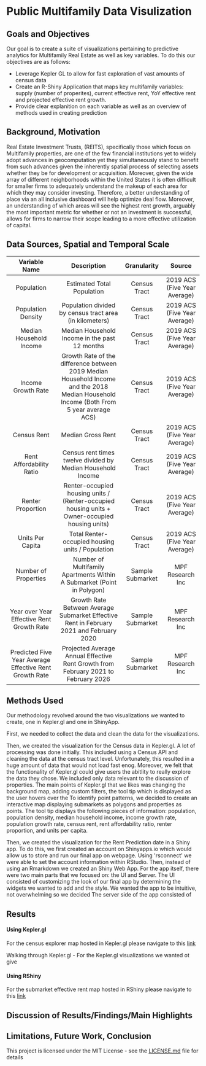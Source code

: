 # Public Multifamily Data Visulization 

## Goals and Objectives 

Our goal is to create a suite of visualizations pertaining to predictive analytics for Multifamily Real Estate as well as key variables. To do this our objectives are as follows: 

* Leverage Kepler GL to allow for fast exploration of vast amounts of census data
* Create an R-Shiny Application that maps key multifamily variables: supply (number of properites), current effective rent, YoY effective rent and projected effective rent growth. 
* Provide clear explanition on each variable as well as an overview of methods used in creating prediction


## Background, Motivation

Real Estate Investment Trusts, (REITS), specifically those which focus on Multifamily properties, are one of the few financial institutions yet to widely adopt advances in geocomputation yet they simultaneously stand to benefit from such advances given the inherently spatial process of selecting assets whether they be for development or acquisition. Moreover, given the wide array of different neighborhoods within the United States it is often difficult for smaller firms to adequately understand the makeup of each area for which they may consider investing. Therefore, a better understanding of place via an all inclusive dashboard will help optimize deal flow. Moreover, an understanding of which areas will see the highest rent growth, arguably the most important metric for whether or not an investment is successful, allows for firms to narrow their scope leading to a more effective utilization of capital. 

## Data Sources, Spatial and Temporal Scale


|                      Variable Name                     |                                                               Description                                                              |    Granularity   |            Source            |
|:------------------------------------------------------:|:--------------------------------------------------------------------------------------------------------------------------------------:|:----------------:|:----------------------------:|
| Population                                             | Estimated Total Population                                                                                                             | Census Tract     | 2019 ACS (Five Year Average) |
| Population Density                                     | Population divided by census tract area (in kilometers)                                                                                | Census Tract     | 2019 ACS (Five Year Average) |
| Median Household Income                                | Median Household Income in the past 12 months                                                                                          | Census Tract     | 2019 ACS (Five Year Average) |
| Income Growth Rate                                     | Growth Rate of the difference between 2019 Median Household Income and the 2018 Median Household Income (Both From 5 year average ACS) | Census Tract     | 2019 ACS (Five Year Average) |
| Census Rent                                            | Median Gross Rent                                                                                                                      | Census Tract     | 2019 ACS (Five Year Average) |
| Rent Affordability Ratio                               | Census rent times twelve divided by Median Household Income                                                                            | Census Tract     | 2019 ACS (Five Year Average) |
| Renter Proportion                                      | Renter-occupied housing units / (Renter-occupied housing units + Owner-occupied housing units)                                         | Census Tract     | 2019 ACS (Five Year Average) |
| Units Per Capita                                       | Total Renter-occupied housing units / Population                                                                                       | Census Tract     | 2019 ACS (Five Year Average) |
| Number of Properties                                   | Number of Multifamily Apartments Within A Submarket (Point in Polygon)                                                                 | Sample Submarket | MPF Research Inc             |
| Year over Year Effective Rent Growth Rate              | Growth Rate Between Average Submarket Effective Rent in February 2021 and February 2020                                                | Sample Submarket | MPF Research Inc             |
| Predicted Five Year Average Effective Rent Growth Rate | Projected Average Annual Effective Rent Growth from February 2021 to February 2026                                                     | Sample Submarket | MPF Research Inc             |


## Methods Used 

Our methodology revolved around the two visualizations we wanted to create, one in Kepler.gl and one in ShinyApp. 

First, we needed to collect the data and clean the data for the visualizations.

Then, we created the visualization for the Census data in Kepler.gl. A lot of processing was done initially. This included using a Census API and cleaning the data at the census tract level. Unfortunately, this resulted in a huge amount of data that would not load fast enog. Moreover, we felt that the functionality of Kepler.gl could give users the abitlity to really explore the data they chose. We included only data relevant to the discussion of properties. The main points of Kepler.gl that we likes was changing the background map, adding custom filters, the tool tip which is displayed as the user hovers over the 
To identify point patterns, we decided to create an interactive map displaying submarkets as polygons and properties as points. The tool tip displays the following pieces of information: population, population density, median household income, income growth rate, population growth rate, census rent, rent affordability ratio, renter proportion, and units per capita. 

Then, we created the visualization for the Rent Prediction date in a Shiny app. To do this, we first created an account on Shinyapps.io which would allow us to store and run our final app on webpage. Using 'rsconnect' we were able to set the account information within RStudio. Then, instead of using an Rmarkdown we created an Shiny Web App. For the app itself, there were two main parts that we focused on: the UI and Server. The UI consisted of customizing the look of our final app by determining the widgets we wanted to add and the style. We wanted the app to be intuitive, not overwhelming so we decided The server side of the app consisted of 



## Results
#### Using Kepler.gl
For the census explorer map hosted in Kepler.gl please navigate to this [link](https://kepler.gl/demo/map?mapUrl=https://dl.dropboxusercontent.com/s/2o334e8zxyzbyp0/keplergl_2q1fwt.json)

Walking through Kepler.gl - For the Kepler.gl visualizations we wanted ot give
 
#### Using RShiny 
For the submarket effective rent map hosted in RShiny please navigate to this [link](https://ryan-brown.shinyapps.io/OriginViz/?_ga=2.82723859.406696026.1622923111-1591203086.1622923111)


## Discussion of Results/Findings/Main Highlights

## Limitations, Future Work, Conclusion

This project is licensed under the MIT License - see the [LICENSE.md](LICENSE.md) file for details
